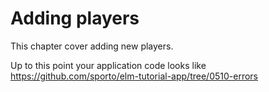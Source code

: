 # Adding players

This chapter cover adding new players.

Up to this point your application code looks like <https://github.com/sporto/elm-tutorial-app/tree/0510-errors>



